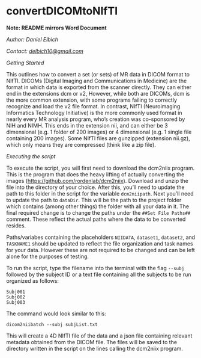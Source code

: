 # convertDICOMtoNIfTI 
**Note: README mirrors Word Document**

*Author: Daniel Elbich*

*Contact: delbich10@gmail.com*

*Getting Started*

This outlines how to convert a set (or sets) of MR data in DICOM format to NIfTI. DICOMs (Digital Imaging and Communications in Medicine) are the format in which data is exported from the scanner directly. They can either end in the extensions dcm or v2, However, while both are DICOMs, dcm is the more common extension, with some programs failing to correctly recognize and load the v2 file format. In contrast, NIfTI (Neuroimaging Informatics Technology Initiative) is the more commonly used format in nearly every MR analysis program, who’s creation was co-sponsored by NIH and NIMH. This ends in the extension nii, and can either be 3 dimensional (e.g. 1 folder of 200 images) or 4 dimensional (e.g. 1 single file containing 200 images). Some NIfTI files are gunzipped (extension nii.gz), which only means they are compressed (think like a zip file).

*Executing the script*

To execute the script, you will first need to download the dcm2niix program. This is the program that does the heavy lifting of actually converting the images (https://github.com/rordenlab/dcm2niix). Download and unzip the file into the directory of your choice. After this, you’ll need to update the path to this folder in the script for the variable ```dcm2niipath```. Next you’ll need to update the path to ```dataDir```. This will be the path to the project folder which contains (among other things) the folder with all your data in it. The final required change is to change the paths under the ```##Set File Paths##``` comment. These reflect the actual paths where the data to be converted resides. 

Paths/variabes containing the placeholders ```NIIDATA```, ```dataset1```, ```dataset2```, and ```TASKNAME1``` should be updated to reflect the file organization and task names for your data. However these are not required to be changed and can be left alone for the purposes of testing. 

To run the script, type the filename into the terminal with the flag ```--subj``` followed by the subject ID or a text file containing all the subjects to be run organized as follows:

```
Subj001
Subj002
Subj003
```

The command would look similar to this:

```dicom2niibatch --subj subjList.txt```

This will create a 4D NIfTI file of the data and a json file containing relevant metadata obtained from the DICOM file. The files will be saved to the directory written in the script on the lines calling the dcm2niix program.
